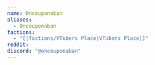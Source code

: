 ```yaml
---
name: Onceuponaban
aliases:
  - Onceuponaban
factions:
  - "[[factions/VTubers Place|VTubers Place]]"
reddit: 
discord: "@onceuponaban"
---
```

